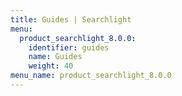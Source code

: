 ```yaml
---
title: Guides | Searchlight
menu:
  product_searchlight_8.0.0:
    identifier: guides
    name: Guides
    weight: 40
menu_name: product_searchlight_8.0.0
---
```


